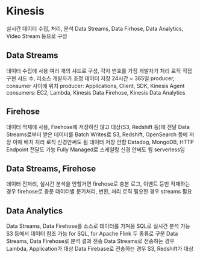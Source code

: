 # Kinesis
실시간 데이터 수집, 처리, 분석
Data Streams, Data Firhose, Data Analytics, Video Stream 등으로 구성

## Data Streams
데이터 수집에 사용
여러 개의 샤드로 구성, 각자 번호를 가짐
개발자가 처리 로직 직접 구현
샤드 수, 리소스 개발자가 조정
데이터 저장 24시간 ~ 365일
producer, consumer 사이에 위치
producer: Applications, Client, SDK, Kinesis Agent
consumers: EC2, Lambda, Kinesis Data Firehose, Kinesis Data Analytics

## Firehose
데이터 적재에 사용, Firehose에 저장하진 않고 대상(S3, Redshift 등)에 전달
Data Streams로부터 받은 데이터를 Batch Writes로 S3, Redshift, OpenSearch 등에 저장
이때 배치 처리 로직 신경안써도 됨
데이터 저장 안함
Datadog, MongoDB, HTTP Endpoint 전달도 가능
Fully Managed로 스케일링 신경 안써도 됨 serverless임

## Data Streams, Firehose
데이터 전처리, 실시간 분석을 안할거면 firehose로 충분
로그, 이벤트 등만 적재하는 경우 firehose로 충분
데이터별 분기처리, 변환, 처리 로직 필요한 경우 streams 필요

## Data Analytics
Data Streams, Data Firehose를 소스로 데이터를 가져옴
SQL로 실시간 분석 가능
S3 등에서 데이터 참조 가능
for SQL, for Apache Flink 두 종류로 구분
Data Streams, Data Firehose로 분석 결과 전송
Data Streams로 전송하는 경우 Lambda, Application가 대상
Data Firebase로 전송하는 경우 S3, Redshift가 대상